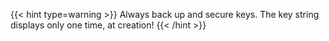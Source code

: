 &NewLine;

{{< hint type=warning >}}
Always back up and secure keys. The key string displays only one time, at creation!
{{< /hint >}}
